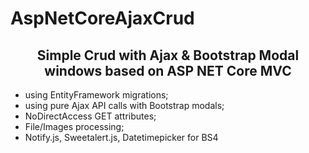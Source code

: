 # AspNetCoreAjaxCrud
<h2 style="text-align:center">Simple Crud with Ajax &amp; Bootstrap Modal windows based on ASP NET Core MVC</h2>
<ul>
  <li>using EntityFramework migrations;</li>
  <li>using pure Ajax API calls with Bootstrap modals;</li>
  <li>NoDirectAccess GET attributes;</li>
  <li>File/Images processing;</li>
  <li>Notify.js, Sweetalert.js, Datetimepicker for BS4</li> 
</ul>
